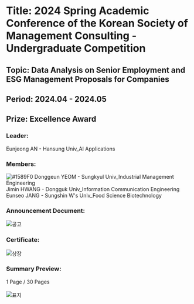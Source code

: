 # Title: 2024 Spring Academic Conference of the Korean Society of Management Consulting - Undergraduate Competition <br/>
## Topic: Data Analysis on Senior Employment and ESG Management Proposals for Companies <br/>
## Period: 2024.04 - 2024.05 <br/>
## Prize: Excellence Award<br/>
### Leader: <br/>
Eunjeong AN - Hansung Univ_AI Applications<br/>
### Members: <br/>
![#1589F0](https://placehold.co/15x15/1589F0/1589F0.png) Donggeun YEOM - Sungkyul Univ_Industrial Management Engineering <br/>
Jimin HWANG - Dongguk Univ_Information Communication Engineering <br/>
Eunseo JANG - Sungshin W's Univ_Food Science Biotechnology<br/>
### Announcement Document:<br/>
![공고](https://github.com/user-attachments/assets/8cf43997-32e1-4298-8443-8fa0fd3478c5)

### Certificate:<br/>
![상장](https://github.com/user-attachments/assets/23906e30-22dd-488a-bb7c-2646a886b694)

### Summary Preview:<br/>
1 Page / 30 Pages<br/>
<br/>
![표지](https://github.com/user-attachments/assets/40504d9e-fd73-4414-b578-7c4be1b86805)
